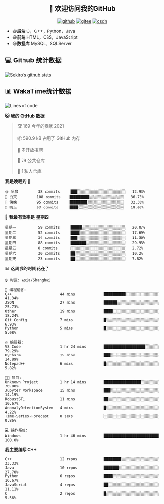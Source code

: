 <h2 align="center">👋 欢迎访问我的GitHub</h2>
<p align="center">
  <a href="https://666wxy666.github.io/"><img src="https://img.shields.io/badge/GitHub-24292e" alt="github"></a>
  <a href="https://gitee.com/wxy_666"><img src="https://img.shields.io/badge/Gitee-fe7300" alt="gitee"></a>
  <a href="https://blog.csdn.net/WXY_666"><img src="https://img.shields.io/badge/CSDN-cf000e" alt="csdn"></a>
</p>

- 😄**后端** C，C++，Python，Java
- 😃**前端** HTML，CSS，JavaScript
- 😆**数据库** MySQL，SQLServer

## 💻 Github 统计数据
[![Sekiro's github stats](https://github-readme-stats.vercel.app/api?username=666WXY666)](https://666wxy666.github.io/)

## 📊 WakaTime统计数据

<!--START_SECTION:waka-->
![Lines of code](https://img.shields.io/badge/%E4%BB%8E%E3%80%8C%E4%BD%A0%E5%A5%BD%E4%B8%96%E7%95%8C%E3%80%8D%E6%88%91%E5%B7%B2%E7%BB%8F%E5%86%99%E4%BA%86-1.9%20million%20%E8%A1%8C%E4%BB%A3%E7%A0%81-blue)

**🐱 我的 GitHub 数据** 

> 🏆 169 今年的贡献 2021
 > 
> 📦 590.9 kB 占用了 GitHub 内存 
 > 
> 🚫 不开放招聘
 > 
> 📜 79 公共仓库 
 > 
> 🔑 1 私人仓库 
 > 
**我是晚睡的 🦉** 

```text
🌞 早晨         38 commits     ███░░░░░░░░░░░░░░░░░░░░░░   12.93% 
🌆 白天         108 commits    █████████░░░░░░░░░░░░░░░░   36.73% 
🌃 傍晚         95 commits     ████████░░░░░░░░░░░░░░░░░   32.31% 
🌙 晚上         53 commits     ████░░░░░░░░░░░░░░░░░░░░░   18.03%

```
📅 **我最有效率是 星期四** 

```text
星期一          59 commits     █████░░░░░░░░░░░░░░░░░░░░   20.07% 
星期二          52 commits     ████░░░░░░░░░░░░░░░░░░░░░   17.69% 
星期三          34 commits     ███░░░░░░░░░░░░░░░░░░░░░░   11.56% 
星期四          88 commits     ███████░░░░░░░░░░░░░░░░░░   29.93% 
星期五          8 commits      ░░░░░░░░░░░░░░░░░░░░░░░░░   2.72% 
星期六          30 commits     ██░░░░░░░░░░░░░░░░░░░░░░░   10.2% 
星期天          23 commits     ██░░░░░░░░░░░░░░░░░░░░░░░   7.82%

```


📊 **这周我的时间花在了** 

```text
⌚︎ 时区: Asia/Shanghai

💬 编程语言: 
C++                      44 mins             ██████████░░░░░░░░░░░░░░░   41.34% 
JSON                     27 mins             ██████░░░░░░░░░░░░░░░░░░░   25.73% 
Other                    19 mins             ████░░░░░░░░░░░░░░░░░░░░░   18.24% 
Git Config               7 mins              █░░░░░░░░░░░░░░░░░░░░░░░░   6.93% 
Python                   5 mins              █░░░░░░░░░░░░░░░░░░░░░░░░   5.08%

🔥 编辑器: 
VS Code                  1 hr 24 mins        ███████████████████░░░░░░   79.29% 
PyCharm                  15 mins             ███░░░░░░░░░░░░░░░░░░░░░░   14.89% 
Notepad++                6 mins              █░░░░░░░░░░░░░░░░░░░░░░░░   5.82%

🐱‍💻 项目: 
Unknown Project          1 hr 14 mins        █████████████████░░░░░░░░   70.06% 
Jupyter Workspace        15 mins             ███░░░░░░░░░░░░░░░░░░░░░░   14.19% 
RobustSTL                11 mins             ██░░░░░░░░░░░░░░░░░░░░░░░   10.67% 
AnomalyDetectionSystem   4 mins              █░░░░░░░░░░░░░░░░░░░░░░░░   4.22% 
Time-Series-Forecast     0 secs              ░░░░░░░░░░░░░░░░░░░░░░░░░   0.86%

💻 操作系统: 
Windows                  1 hr 46 mins        █████████████████████████   100.0%

```

**我主要编写 C++** 

```text
C++                      12 repos            ████████░░░░░░░░░░░░░░░░░   33.33% 
Java                     10 repos            ███████░░░░░░░░░░░░░░░░░░   27.78% 
Python                   6 repos             ████░░░░░░░░░░░░░░░░░░░░░   16.67% 
JavaScript               4 repos             ██░░░░░░░░░░░░░░░░░░░░░░░   11.11% 
C                        2 repos             █░░░░░░░░░░░░░░░░░░░░░░░░   5.56%

```



<!--END_SECTION:waka-->

<!--
**666WXY666/666WXY666** is a ✨ _special_ ✨ repository because its `README.md` (this file) appears on your GitHub profile.

Here are some ideas to get you started:

- 🔭 I’m currently working on ...
- 🌱 I’m currently learning ...
- 👯 I’m looking to collaborate on ...
- 🤔 I’m looking for help with ...
- 💬 Ask me about ...
- 📫 How to reach me: ...
- 😄 Pronouns: ...
- ⚡ Fun fact: ...
-->
